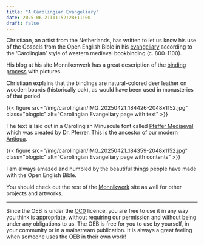 ```yaml
---
title: "A Carolingian Evangeliary"
date: 2025-06-21T11:52:28+11:00
draft: false
---
```


Christiaan, an artist from the Netherlands, has written to let us know his use of the Gospels from the Open English Bible in his [evangeliary](https://en.wikipedia.org/wiki/Evangeliary) according to the ‘Carolingian’ style of western medieval bookbinding (c. 800-1100).

His blog at his site Monnikenwerk has a great description of the [binding process](https://monnikenwerk.art/tutorials/making-of-plain-carolingian-bible/) with pictures.

Christiaan explains that the bindings are natural-colored deer leather on wooden boards (historically oak), as would have been used in monasteries of that period. 

{{< figure src="/img/carolingian/IMG_20250421_184426-2048x1152.jpg" class="blogpic" alt="Carolingian Evangeliary page with text" >}}

The text is laid out in a Carolingian Minuscule font called [Pfeffer Mediaeval](https://robert-pfeffer.net/schriftarten/englisch/) which was created by Dr. Pferrer. This is the ancestor of our modern [Antiqua](https://en.wikipedia.org/wiki/Antiqua_(typeface_class)).

{{< figure src="/img/carolingian/IMG_20250421_184359-2048x1152.jpg" class="blogpic" alt="Carolingian Evangeliary page with contents" >}}

I&nbsp;am&nbsp;always amazed and humbled by the beautiful things people have made with the Open English Bible.

You should check out the rest of the [Monnikwerk](https://monnikenwerk.art/) site as well for other projects and artworks.

---

Since the OEB is under the [CC0](https://creativecommons.org/publicdomain/zero/1.0/) licence, you are free to use it in any way you think is appropriate, without requiring our permission and without being under any obligations to us. The OEB is free for you to use by yourself, in your community or in a mainstream publication. It is always a great feeling when someone uses the OEB in their own work! 
